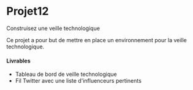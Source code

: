 # Projet12
Construisez une veille technologique

Ce projet a pour but de mettre en place un environnement pour la veille technologique.

#### Livrables

- Tableau de bord de veille technologique
- Fil Twitter avec une liste d'influenceurs pertinents
